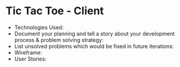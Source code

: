 # Tic Tac Toe - Client
* Technologies Used:
* Document your planning and tell a story about your development process & problem
  solving strategy:
* List unsolved problems which would be fixed in future iterations:
* Wireframe:
* User Stories:
